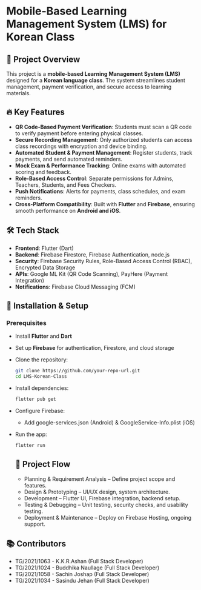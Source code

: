 # Mobile-Based Learning Management System (LMS) for Korean Class

## 📌 Project Overview
This project is a **mobile-based Learning Management System (LMS)** designed for a **Korean language class**. The system streamlines student management, payment verification, and secure access to learning materials.

## 🔥 Key Features
- **QR Code-Based Payment Verification**: Students must scan a QR code to verify payment before entering physical classes.
- **Secure Recording Management**: Only authorized students can access class recordings with encryption and device binding.
- **Automated Student & Payment Management**: Register students, track payments, and send automated reminders.
- **Mock Exam & Performance Tracking**: Online exams with automated scoring and feedback.
- **Role-Based Access Control**: Separate permissions for Admins, Teachers, Students, and Fees Checkers.
- **Push Notifications**: Alerts for payments, class schedules, and exam reminders.
- **Cross-Platform Compatibility**: Built with **Flutter** and **Firebase**, ensuring smooth performance on **Android and iOS**.

## 🛠️ Tech Stack
- **Frontend**: Flutter (Dart)
- **Backend**: Firebase Firestore, Firebase Authentication, node.js
- **Security**: Firebase Security Rules, Role-Based Access Control (RBAC), Encrypted Data Storage
- **APIs**: Google ML Kit (QR Code Scanning), PayHere (Payment Integration)
- **Notifications**: Firebase Cloud Messaging (FCM)

## 🚀 Installation & Setup
### Prerequisites
- Install **Flutter** and **Dart**
- Set up **Firebase** for authentication, Firestore, and cloud storage
- Clone the repository:
  
  ```bash
  git clone https://github.com/your-repo-url.git
  cd LMS-Korean-Class
  ```
- Install dependencies:
  
  ```bash
  flutter pub get
  ```
- Configure Firebase:
   - Add google-services.json (Android) & GoogleService-Info.plist (iOS)
- Run the app:
  
  ```bash
  flutter run
  ```

  ## 📌 Project Flow
  - Planning & Requirement Analysis – Define project scope and features.
  - Design & Prototyping – UI/UX design, system architecture.
  - Development – Flutter UI, Firebase integration, backend setup.
  - Testing & Debugging – Unit testing, security checks, and usability testing.
  - Deployment & Maintenance – Deploy on Firebase Hosting, ongoing support.
    
 ## 📚 Contributors
- TG/2021/1063 - K.K.R.Ashan (Full Stack Developer)
- TG/2021/1024 - Buddhika Naullage (Full Stack Developer)
- TG/2021/1058 - Sachin Joshap (Full Stack Developer)
- TG/2021/1034 - Sasindu Jehan (Full Stack Developer)
  
